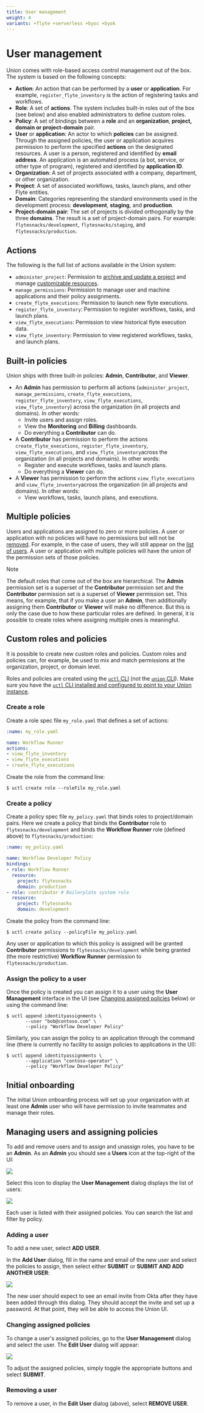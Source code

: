 ```yaml
---
title: User management
weight: 4
variants: +flyte +serverless +byoc +byok
---
```


# User management

Union comes with role-based access control management out of the box.
The system is based on the following concepts:

* **Action**: An action that can be performed by a **user** or **application**.
For example, `register_flyte_inventory` is the action of registering tasks and workflows.
* **Role**: A set of **actions**.
The system includes built-in roles out of the box (see below) and also enabled administrators to define custom roles.
* **Policy**: A set of bindings between a **role** and an **organization**, **project, domain or project-domain** pair.
* **User** or **application**: An actor to which **policies** can be assigned.
Through the assigned policies, the user or application acquires permission to perform the specified **actions** on the designated resources.
A user is a person, registered and identified by **email address**.
An application is an automated process (a bot, service, or other type of program), registered and identified by **application ID**.
* **Organization**: A set of projects associated with a company, department, or other organization.
* **Project**: A set of associated workflows, tasks, launch plans, and other Flyte entities.
* **Domain**: Categories representing the standard environments used in the development process: **development**, **staging**, and **production**.
* **Project-domain pair**: The set of projects is divided orthogonally by the three **domains**.
The result is a set of project-domain pairs.
For example: `flytesnacks/development`, `flytesnacks/staging`, and `flytesnacks/production`.

## Actions

The following is the full list of actions available in the Union system:

* `administer_project`: Permission to [archive and update a project](https://docs.flyte.org/en/latest/flytectl/gen/flytectl_update.html) and manage [customizable resources](https://docs.flyte.org/en/latest/deployment/configuration/customizable_resources.html).
* `manage_permissions`: Permission to manage user and machine applications and their policy assignments.
* `create_flyte_executions`: Permission to launch new flyte executions.
* `register_flyte_inventory`: Permission to register workflows, tasks, and launch plans.
* `view_flyte_executions`: Permission to view historical flyte execution data.
* `view_flyte_inventory`: Permission to view registered workflows, tasks, and launch plans.

## Built-in policies

Union ships with three built-in policies: **Admin**, **Contributor**, and **Viewer**.

* An **Admin** has permission to perform all actions (`administer_project`, `manage_permissions`, `create_flyte_executions`, `register_flyte_inventory`, `view_flyte_executions`, `view_flyte_inventory`) across the organization (in all projects and domains).
In other words:
  * Invite users and assign roles.
  * View the **Monitoring** and **Billing** dashboards.
  * Do everything a **Contributor** can do.
* A **Contributor** has permission to perform the actions `create_flyte_executions`, `register_flyte_inventory`, `view_flyte_executions`, and `view_flyte_inventory`across the organization (in all projects and domains). In other words:
  * Register and execute workflows, tasks and launch plans.
  * Do everything a **Viewer** can do.
* A **Viewer** has permission to perform the actions `view_flyte_executions` and `view_flyte_inventory`across the organization (in all projects and domains).
In other words:
  * View workflows, tasks, launch plans, and executions.

## Multiple policies

Users and applications are assigned to zero or more policies.
A user or application with no policies will have no permissions but will not be [removed](#removing-a-user).
For example, in the case of users, they will still appear on the [list of users](#managing-users-and-assigning-policies).
A user or application with multiple policies will have the union of the permission sets of those policies.

> [!NOTE]
> The default roles that come out of the box are hierarchical.
> The **Admin** permission set is a superset of the **Contributor** permission set and the **Contributor** permission set is a superset of **Viewer** permission set.
> This means, for example, that if you make a user an **Admin**, then additionally assigning them **Contributor** or **Viewer** will make no difference.
> But this is only the case due to how these particular roles are defined.
> In general, it is possible to create roles where assigning multiple ones is meaningful.


## Custom roles and policies

It is possible to create new custom roles and policies.
Custom roles and policies can, for example, be used to mix and match permissions at the organization, project, or domain level.

Roles and policies are created using the [`uctl` CLI](../../api-reference/uctl-cli/index.md) (not the [`union` CLI](../../api-reference/union-cli.md)).
Make sure you have the [`uctl` CLI installed and configured to point to your Union instance](../../api-reference/uctl-cli/index.md).


### Create a role

Create a role spec file `my_role.yaml` that defines a set of actions:

```yaml
:name: my_role.yaml

name: Workflow Runner
actions:
- view_flyte_inventory
- view_flyte_executions
- create_flyte_executions
```


Create the role from the command line:

```shell
$ uctl create role --roleFile my_role.yaml
```


### Create a policy

Create a policy spec file `my_policy.yaml` that binds roles to project/domain pairs.
Here we create a policy that binds the **Contributor** role to `flytesnacks/development` and binds the **Workflow Runner** role (defined above) to `flytesnacks/production`:

```yaml
:name: my_policy.yaml

name: Workflow Developer Policy
bindings:
- role: Workflow Runner
  resource:
    project: flytesnacks
    domain: production
- role: contributor # Boilerplate system role
  resource:
    project: flytesnacks
    domain: development
```


Create the policy from the command line:

```shell
$ uctl create policy --policyFile my_policy.yaml
```


Any user or application to which this policy is assigned will be granted **Contributor** permissions to `flytesnacks/development` while being granted (the more restrictive) **Workflow Runner** permission to `flytesnacks/production`.

### Assign the policy to a user

Once the policy is created you can assign it to a user using the **User Management** interface in the UI (see [Changing assigned policies](#changing-assigned-policies) below) or using the command line:

```shell
$ uctl append identityassignments \
       --user "bob@contoso.com" \
       --policy "Workflow Developer Policy"
```


Similarly, you can assign the policy to an application through the command line (there is currently no facility to assign policies to applications in the UI):

```shell
$ uctl append identityassignments \
       --application "contoso-operator" \
       --policy "Workflow Developer Policy"
```


## Initial onboarding

The initial Union onboarding process will set up your organization with at least one **Admin** user who will have permission to invite teammates and manage their roles.

## Managing users and assigning policies

To add and remove users and to assign and unassign roles, you have to be an **Admin**.
As an **Admin** you should see a **Users** icon at the top-right of the UI:

![](/_static/images/user-guide/administration/user-management/users-button.png)

Select this icon to display the **User Management** dialog displays the list of users:

![](/_static/images/user-guide/administration/user-management/user-management.png)

Each user is listed with their assigned policies. You can search the list and filter by policy.

### Adding a user

To add a new user, select **ADD USER**.

In the **Add User** dialog, fill in the name and email of the new user and select the policies to assign, then select either **SUBMIT** or **SUBMIT AND ADD ANOTHER USER**:

![](/_static/images/user-guide/administration/user-management/add-user.png)

The new user should expect to see an email invite from Okta after they have been added through this dialog.
They should accept the invite and set up a password. At that point, they will be able to access the Union UI.

### Changing assigned policies

To change a user's assigned policies, go to the **User Management** dialog and select the user. The **Edit User** dialog will appear:

![](/_static/images/user-guide/administration/user-management/edit-user.png)

To adjust the assigned policies, simply toggle the appropriate buttons and select **SUBMIT**.

### Removing a user

To remove a user, in the **Edit User** dialog (above), select **REMOVE USER**.

